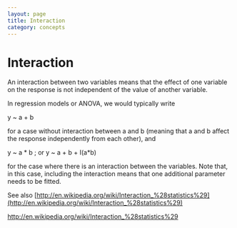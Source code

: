 ```yaml
---
layout: page
title: Interaction
category: concepts
---
```


Interaction
===

An interaction between two variables means that the effect of one variable on the response is not independent of the value of another variable.

In regression models or ANOVA, we would typically write

y ~ a + b 

for a case without interaction between a and b (meaning that a and b affect the response independently from each other), and

y ~ a * b ; or y ~ a + b + I(a*b)

for the case where there is an interaction between the variables. Note that, in this case, including the interaction means that one additional parameter needs to be fitted. 

See also [http://en.wikipedia.org/wiki/Interaction_%28statistics%29](http://en.wikipedia.org/wiki/Interaction_%28statistics%29)

http://en.wikipedia.org/wiki/Interaction_%28statistics%29
